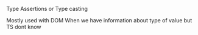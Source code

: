 Type Assertions or Type casting 


Mostly used with DOM
When we have information about type of value but TS dont know